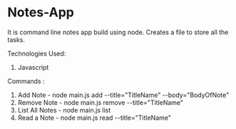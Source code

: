 # Notes-App

It is command line notes app build using node. Creates a file to store all the tasks.

Technologies Used:
1. Javascript

Commands :
1. Add Note - node main.js add --title="TitleName" --body="BodyOfNote"
2. Remove Note - node main.js remove --title="TitleName"
3. List All Notes - node main.js list
4. Read a Note - node main.js read --title="TitleName"
